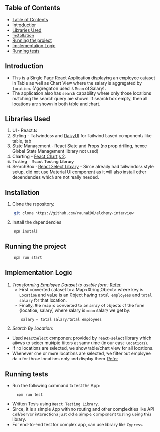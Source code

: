 ## Table of Contents

- [Table of Contents](#table-of-contents)
- [Introduction](#introduction)
- [Libraries Used](#libraries-used)
- [Installation](#installation)
- [Running the project](#running-the-project)
- [Implementation Logic](#implementation-logic)
- [Running tests](#running-tests)

## Introduction
- This is a Single Page React Application displaying an employee dataset in Table as well as Chart View where the salary is aggregated by `location`. (Aggregation used is `Mean` of Salary).
- The application also has `search` capability where only those locations matching the search query are shown. If search box empty, then all locations are shown in both table and chart.

## Libraries Used
1. UI - React.ts
2. Styling - Tailwindcss and [DaisyUI](https://daisyui.com/) for Tailwind based components like table, tab
3. State Management - React State and Props (no prop drilling, hence Global State Management library not used)
4. Charting - [React Chartjs 2](https://github.com/reactchartjs/react-chartjs-2).
5. Testing - React Testing Library
6. SearchBox - [React Select Library](https://react-select.com/home) - Since already had tailwindcss style setup, did not use Material UI component as it will also install other dependencies which are not really needed.

## Installation
1. Clone the repository:
```bash
    git clone https://github.com/raunak96/elchemy-interview
```
2. Install the dependencies
```bash
    npn install
```

## Running the project
```bash
    npm run start
```

## Implementation Logic
1. *Transforming Employee Dataset to usable form:* [Refer](src/utils.ts#L6)
   -  First converted dataset to a Map<String,Object> where key is `Location` and value is an Object having `total employees` and `total salary` for that location.
   -  Finally, the map is converted to an array of objects of the form {location, salary} where salary is `mean` salary we get by:
    ```javascript
        salary = total salary/total employees
    ``` 
2. *Search By Location:* 
 - Used `ReactSelect` component provided by `react-select` library which allows to select multiple filters at same time (in our case `locations`).
 - If no locations are selected, we show table/chart view for all locations.
 - Whenever one or more locations are selected, we filter out employee data for those locations only and display them. [Refer](src/App.tsx#L12).

## Running tests
- Run the following command to test the App:
  ```bash
    npm run test
  ```
- Written Tests using `React Testing Library`.
- Since, it is a simple App with no routing and other complexities like API call/server interactions just did a simple component testing using this library.
- For end-to-end test for complex app, can use library like `Cypress`.